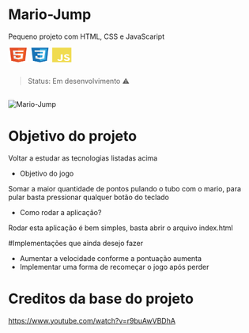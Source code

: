 # Mario-Jump
Pequeno projeto com HTML, CSS e JavaScaript

<div style="display: inline-block">
<img align="center" height="30" width="40" src="https://raw.githubusercontent.com/devicons/devicon/master/icons/html5/html5-original.svg">
<img align="center" alt="Rafa-CSS" height="30" width="40" src="https://raw.githubusercontent.com/devicons/devicon/master/icons/css3/css3-original.svg">
<img align="center" alt="Rafa-Js" height="30" width="40" src="https://raw.githubusercontent.com/devicons/devicon/master/icons/javascript/javascript-plain.svg">
</div>

##
>Status: Em desenvolvimento ⚠️
##

![Mario-Jump](https://user-images.githubusercontent.com/92062951/190283735-7ee9f33d-240f-40eb-ad61-a287805330fe.png)

# Objetivo do projeto

<p>Voltar a estudar as tecnologias listadas acima </p>

+ Objetivo do jogo

<p>Somar a maior quantidade de pontos pulando o tubo com o mario, para pular basta pressionar qualquer botão do teclado</p>

+ Como rodar a aplicação?

<p>Rodar esta aplicação é bem simples, basta abrir o arquivo index.html</p>

#Implementações que ainda desejo fazer
+ Aumentar a velocidade conforme a pontuação aumenta
+ Implementar uma forma de recomeçar o jogo após perder

# Creditos da base do projeto
<p><a href="https://www.youtube.com/watch?v=r9buAwVBDhA">https://www.youtube.com/watch?v=r9buAwVBDhA</a></p>
